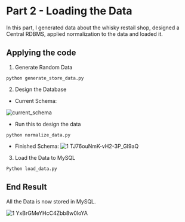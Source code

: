 # Part 2 - Loading the Data
In this part, I generated data about the whisky restail shop, designed a Central RDBMS, applied normalization to the data and loaded it.

## Applying the code
1. Generate Random Data

```
python generate_store_data.py
```

2. Design the Database

- Current Schema:

![current_schema](https://user-images.githubusercontent.com/65648983/200842768-8f03b391-cea9-44bf-9296-26abadefccf8.png)


- Run this to design the data
```
python normalize_data.py
```

- Finished Schema:
![1 TJ76ouNmK-vH2-3P_GI9aQ](https://user-images.githubusercontent.com/65648983/200844488-806fc02c-6632-414b-a3ec-1853898f1818.png)

3. Load the Data to MySQL
```
Python load_data.py
```

## End Result
All the Data is now stored in MySQL.

![1 YxBrGMeYHcC4Zbb8w0loYA](https://user-images.githubusercontent.com/65648983/200845784-93092dde-afdb-4f8e-a7ab-8f4c61c78531.png)

